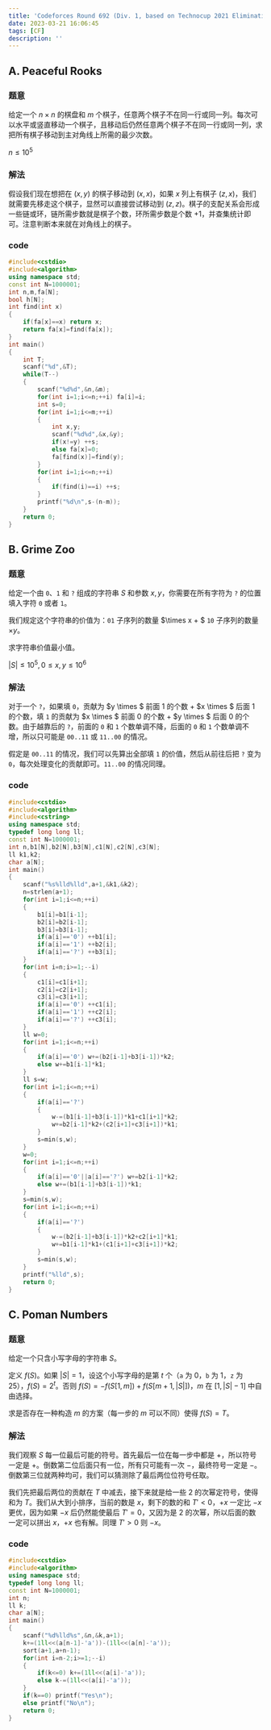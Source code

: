 ```yaml
---
title: 'Codeforces Round 692 (Div. 1, based on Technocup 2021 Elimination Round 3) A ~ C 题解'
date: 2023-03-21 16:06:45
tags: [CF]
description: ''
---
```


## A. Peaceful Rooks

### 题意

给定一个 $n \times n$ 的棋盘和 $m$ 个棋子，任意两个棋子不在同一行或同一列。每次可以水平或竖直移动一个棋子，且移动后仍然任意两个棋子不在同一行或同一列，求把所有棋子移动到主对角线上所需的最少次数。

$n \leq 10^5$

### 解法

假设我们现在想把在 $(x,y)$ 的棋子移动到 $(x,x)$，如果 $x$ 列上有棋子 $(z,x)$，我们就需要先移走这个棋子，显然可以直接尝试移动到 $(z,z)$。棋子的支配关系会形成一些链或环，链所需步数就是棋子个数，环所需步数是个数 $+1$，并查集统计即可。注意判断本来就在对角线上的棋子。

### code

```cpp
#include<cstdio>
#include<algorithm>
using namespace std;
const int N=1000001;
int n,m,fa[N];
bool h[N];
int find(int x)
{
    if(fa[x]==x) return x;
    return fa[x]=find(fa[x]);
}
int main()
{
    int T;
    scanf("%d",&T);
    while(T--)
    {
        scanf("%d%d",&n,&m);
        for(int i=1;i<=n;++i) fa[i]=i;
        int s=0;
        for(int i=1;i<=m;++i)
        {
            int x,y;
            scanf("%d%d",&x,&y);
            if(x!=y) ++s;
            else fa[x]=0;
            fa[find(x)]=find(y);
        }
        for(int i=1;i<=n;++i)
        {
            if(find(i)==i) ++s;
        }
        printf("%d\n",s-(n-m));
    }
    return 0;
}
```

## B. Grime Zoo

### 题意

给定一个由 `0`、`1` 和 `?` 组成的字符串 $S$ 和参数 $x,y$，你需要在所有字符为 `?` 的位置填入字符 `0` 或者 `1`。

我们规定这个字符串的价值为：`01` 子序列的数量 $\times x + $ `10` 子序列的数量 $\times y$。

求字符串价值最小值。

$|S| \leq 10^5,0 \leq x,y \leq 10^6$

### 解法

对于一个 `?`，如果填 `0`，贡献为 $y \times $ 前面 $1$ 的个数 $+$ $x \times $ 后面 $1$ 的个数，填 `1` 的贡献为 $x \times $ 前面 $0$ 的个数 $+$ $y \times $ 后面 $0$ 的个数。由于越靠后的 `?`，前面的 `0` 和 `1` 个数单调不降，后面的 `0` 和 `1` 个数单调不增，所以只可能是 `00..11` 或 `11..00` 的情况。

假定是 `00..11` 的情况，我们可以先算出全部填 `1` 的价值，然后从前往后把 `?` 变为 `0`，每次处理变化的贡献即可。`11..00` 的情况同理。

### code

```cpp
#include<cstdio>
#include<algorithm>
#include<cstring>
using namespace std;
typedef long long ll;
const int N=1000001;
int n,b1[N],b2[N],b3[N],c1[N],c2[N],c3[N];
ll k1,k2;
char a[N];
int main()
{
    scanf("%s%lld%lld",a+1,&k1,&k2);
    n=strlen(a+1);
    for(int i=1;i<=n;++i)
    {
        b1[i]=b1[i-1];
        b2[i]=b2[i-1];
        b3[i]=b3[i-1];
        if(a[i]=='0') ++b1[i];
        if(a[i]=='1') ++b2[i];
        if(a[i]=='?') ++b3[i];
    }
    for(int i=n;i>=1;--i)
    {
        c1[i]=c1[i+1];
        c2[i]=c2[i+1];
        c3[i]=c3[i+1];
        if(a[i]=='0') ++c1[i];
        if(a[i]=='1') ++c2[i];
        if(a[i]=='?') ++c3[i];
    }
    ll w=0;
    for(int i=1;i<=n;++i)
    {
        if(a[i]=='0') w+=(b2[i-1]+b3[i-1])*k2;
        else w+=b1[i-1]*k1;
    }
    ll s=w;
    for(int i=1;i<=n;++i)
    {
        if(a[i]=='?')
        {
            w-=(b1[i-1]+b3[i-1])*k1+c1[i+1]*k2;
            w+=b2[i-1]*k2+(c2[i+1]+c3[i+1])*k1;
        }
        s=min(s,w);
    }
    w=0;
    for(int i=1;i<=n;++i)
    {
        if(a[i]=='0'||a[i]=='?') w+=b2[i-1]*k2;
        else w+=(b1[i-1]+b3[i-1])*k1;
    }
    s=min(s,w);
    for(int i=1;i<=n;++i)
    {
        if(a[i]=='?')
        {
            w-=(b2[i-1]+b3[i-1])*k2+c2[i+1]*k1;
            w+=b1[i-1]*k1+(c1[i+1]+c3[i+1])*k2;
        }
        s=min(s,w);
    }
    printf("%lld",s);
    return 0;
}
```

## C. Poman Numbers

### 题意

给定一个只含小写字母的字符串 $S$。

定义 $f(S)$。如果 $|S|=1$，设这个小写字母的是第 $t$ 个（`a` 为 $0$，`b` 为 $1$，`z` 为 $25$），$f(S)=2^t$。否则 $f(S)=-f(S[1,m])+f(S[m+1,|S|])$，$m$ 在 $[1,|S|-1]$ 中自由选择。

求是否存在一种构造 $m$ 的方案（每一步的 $m$ 可以不同）使得 $f(S)=T$。

### 解法

我们观察 $S$ 每一位最后可能的符号。首先最后一位在每一步中都是 $+$，所以符号一定是 $+$。倒数第二位后面只有一位，所有只可能有一次 $-$，最终符号一定是 $-$。倒数第三位就两种均可，我们可以猜测除了最后两位位符号任取。

我们先把最后两位的贡献在 $T$ 中减去，接下来就是给一些 $2$ 的次幂定符号，使得和为 $T$。我们从大到小排序，当前的数是 $x$，剩下的数的和 $T'< 0$，$+x$ 一定比 $-x$ 更优，因为如果 $-x$ 后仍然能使最后 $T' = 0$，又因为是 $2$ 的次幂，所以后面的数一定可以拼出 $x$，$+x$ 也有解。同理 $T'>0$ 则 $-x$。

### code

```cpp
#include<cstdio>
#include<algorithm>
using namespace std;
typedef long long ll;
const int N=1000001;
int n;
ll k;
char a[N];
int main()
{
    scanf("%d%lld%s",&n,&k,a+1);
    k+=(1ll<<(a[n-1]-'a'))-(1ll<<(a[n]-'a'));
    sort(a+1,a+n-1);
    for(int i=n-2;i>=1;--i)
    {
        if(k<=0) k+=(1ll<<(a[i]-'a'));
        else k-=(1ll<<(a[i]-'a'));
    }
    if(k==0) printf("Yes\n");
    else printf("No\n");
    return 0;
}
```

